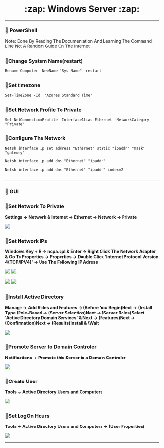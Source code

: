 <h1 align="center">:zap: Windows Server :zap:</h1>

- - -

### :large_blue_diamond: **PowerShell**
Note: Done By Reading The Documentation And Learning The Command Line Not A Random Guide On The Internet
##

### :small_orange_diamond:**Change System Name**(restart)
```shell
Rename-Computer -NewName "Sys Name" -restart
```

##

### :small_orange_diamond:**Set timezone**
```shell
Set-TimeZone -Id  'Azores Standard Time'
```

##

### :small_orange_diamond:**Set Network Profile To Private**
```shell
Set-NetConnectionProfile -InterfaceAlias Ethernet -NetworkCategory "Private"
```

##

### :small_orange_diamond:**Configure The Network**
```shell
Netsh interface ip set address "Ethernet" static "ipaddr" "mask" "gateway"
```
```shell
Netsh interface ip add dns "Ethernet" "ipaddr"
```
```shell
Netsh interface ip add dns "Ethernet" "ipaddr" index=2
```

##

- - -

### :large_blue_diamond: **GUI**

##

### :small_orange_diamond:**Set Network To Private**

**Settings -> Network & Internet -> Ethernet -> Network -> Private**

![](gifs/Network_to_Private.gif)

##

### :small_orange_diamond:**Set Network IPs**
**Windows Key + R -> ncpa.cpl & Enter -> Right Click The Network Adapter & Go To Properties -> Properties -> Double Click 'Internet Protocol Version 4(TCP/IPV4)' -> Use The Following IP Adress**

![](gifs/W+R_ncpa.cpl.gif)
![](gifs/Ethernet_Properties.gif)

![](gifs/IPV4_Properties.gif)
![](gifs/server_ip.gif)

##

### :small_orange_diamond:Install Active Directory
**Manage -> Add Roles and Features -> (Before You Begin)Next -> (Install Type )Role-Based -> (Server Selection)Next -> (Server Roles)Select 'Active Directory Domain Services' & Next -> (Features)Next -> (Confirmation)Next -> (Results)Install & \Wait**

![](gifs/roles_and_features.gif)

##

### :small_orange_diamond:Promote Server to Domain Controler
**Notifications -> Promote this Server to a Domain Controler**

![](gifs/promote_server.gif)

##

### :small_orange_diamond:Create User
**Tools -> Active Directory Users and Computers**

![](gifs/create_user.gif)

##

### :small_orange_diamond:Set LogOn Hours
**Tools -> Active Directory Users and Computers -> (User Properties)**

![](gifs/logonhours.gif)


---
